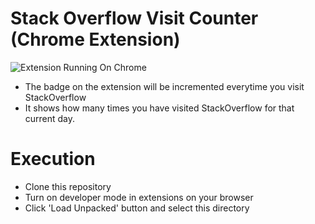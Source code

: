 # Stack Overflow Visit Counter (Chrome Extension)

![Extension Running On Chrome](./screenshots/1.png)

- The badge on the extension will be incremented everytime you visit StackOverflow
- It shows how many times you have visited StackOverflow for that current day.

# Execution
- Clone this repository
- Turn on developer mode in extensions on your browser
- Click 'Load Unpacked' button and select this directory
